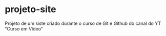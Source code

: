 # projeto-site
 Projeto de um siste criado durante o curso de Git e Github do canal do YT "Curso em Vídeo"
